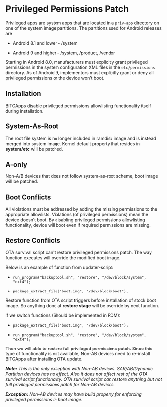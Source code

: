# Privileged Permissions Patch

Privileged apps are system apps that are located in a `priv-app` directory on one of the system image partitions. The partitions used for Android releases are

* Android 8.1 and lower - /system

* Android 9 and higher - /system, /product, /vendor

Starting in Android 8.0, manufacturers must explicitly grant privileged permissions in the system configuration XML files in the `etc/permissions` directory.
As of Android 9, implementors must explicitly grant or deny all privileged permissions or the device won’t boot.

## Installation

BiTGApps disable privileged permissions allowlisting functionality itself during installation.

## System-As-Root

The root file system is no longer included in ramdisk image and is instead merged into system image.
Kernel default property that resides in **system/etc** will be patched.

## A-only

Non-A/B devices that does not follow system-as-root scheme, boot image will be patched.

## Boot Conflicts

All violations must be addressed by adding the missing permissions to the appropriate allowlists. Violations (of privileged permissions) mean the device doesn’t boot.
By disabling privileged permissions allowlisting functionality, device will boot even if required permissions are missing.

## Restore Conflicts

OTA survival script can't restore privileged permissions patch. The way function executes will override the modified boot image.

Below is an example of function from updater-script:

* `run_program("backuptool.sh", "restore", "/dev/block/system", "ext4");`

* `package_extract_file("boot.img", "/dev/block/boot");`

Restore function from OTA script triggers before installation of stock boot image. So anything done at **restore stage** will be override by next function.

if we switch functions (Should be implemented in ROM):

* `package_extract_file("boot.img", "/dev/block/boot");`

* `run_program("backuptool.sh", "restore", "/dev/block/system", "ext4");`

Then we will able to restore full privileged permissions patch. Since this type of functionality is not available, Non-AB devices need to re-install BiTGApps after installing OTA update.

_**Note:** This is the only exception with Non-AB devices. SAR/AB/Dynamic Partition devices has no effect. Also it does not affect rest of the OTA survival script functionality. OTA survival script can restore anything but not full  privileged permissions patch for Non-AB devices._

_**Exception:** Non-AB devices may have build property for enforcing privileged permissions in boot image._
